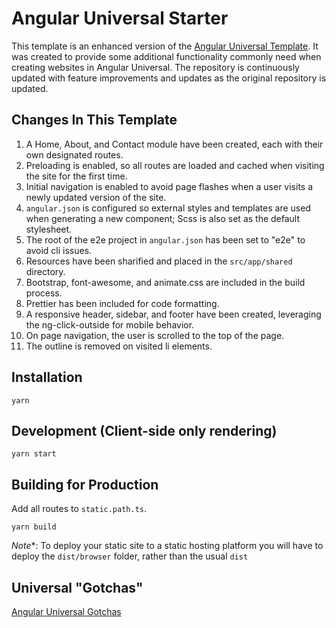 # Angular Universal Starter
This template is an enhanced version of the [Angular Universal Template](https://github.com/angular/universal-starter).  It was created to provide some additional functionality commonly need when creating websites in Angular Universal.  The repository is continuously updated with feature improvements and updates as the original repository is updated.

## Changes In This Template
1. A Home, About, and Contact module have been created, each with their own designated routes.
2. Preloading is enabled, so all routes are loaded and cached when visiting the site for the first time.
3. Initial navigation is enabled to avoid page flashes when a user visits a newly updated version of the site.
4. `angular.json` is configured so external styles and templates are used when generating a new component; Scss is also set as the default stylesheet.
5. The root of the e2e project in `angular.json` has been set to "e2e" to avoid cli issues.
6. Resources have been sharified and placed in the `src/app/shared` directory.
7. Bootstrap, font-awesome, and animate.css are included in the build process.
8. Prettier has been included for code formatting.
9. A responsive header, sidebar, and footer have been created, leveraging the ng-click-outside for mobile behavior.
10. On page navigation, the user is scrolled to the top of the page.
11. The outline is removed on visited li elements.

## Installation
```
yarn
```

## Development (Client-side only rendering)
```
yarn start
```

## Building for Production
Add all routes to `static.path.ts`.
```
yarn build
```
*Note**: To deploy your static site to a static hosting platform you will have to deploy the `dist/browser` folder, rather than the usual `dist`

## Universal "Gotchas"
[Angular Universal Gotchas](https://github.com/angular/universal/blob/master/docs/gotchas.md)
